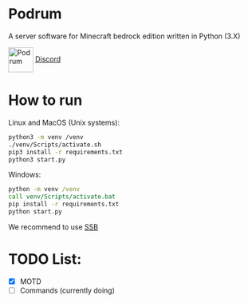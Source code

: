 # Podrum
A server software for Minecraft bedrock edition written in Python (3.X)

<img src="https://cdn.discordapp.com/attachments/680861997650280483/705797584735830086/image0.png" alt="Podrum" title="Podrum" align="center" height="50" width="50" /> [Discord](https://discord.gg/SGWCwd6)

# How to run
Linux and MacOS (Unix systems):
```sh
python3 -m venv /venv
./venv/Scripts/activate.sh
pip3 install -r requirements.txt
python3 start.py
```
Windows:
```bat
python -m venv /venv
call venv/Scripts/activate.bat
pip install -r requirements.txt
python start.py
```

We recommend to use [SSB](https://github.com/Podrum/SSB)
# TODO List:
- [x] MOTD
- [ ] Commands (currently doing)
